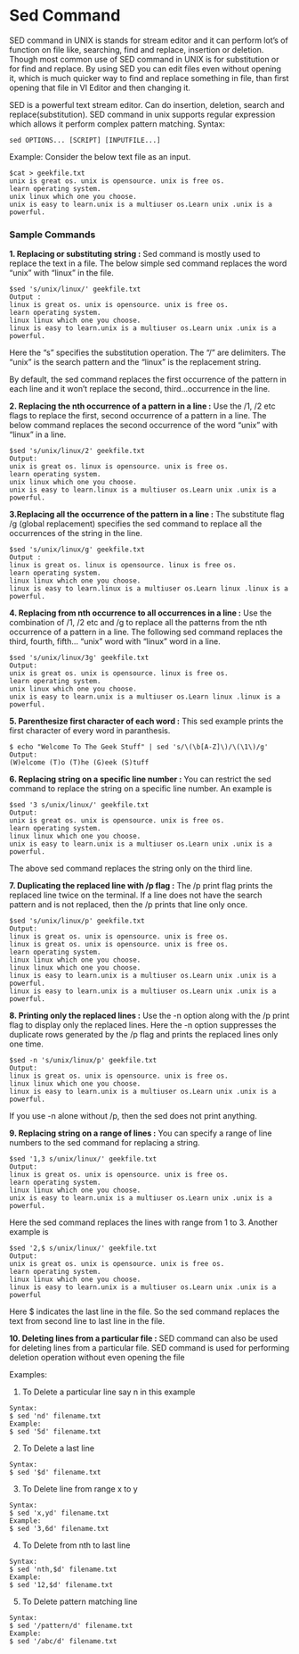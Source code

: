 # Sed Command

SED command in UNIX is stands for stream editor and it can perform lot’s of function on file like, searching, find and replace, insertion or deletion. Though most common use of SED command in UNIX is for substitution or for find and replace. By using SED you can edit files even without opening it, which is much quicker way to find and replace something in file, than first opening that file in VI Editor and then changing it.

SED is a powerful text stream editor. Can do insertion, deletion, search and replace(substitution).
SED command in unix supports regular expression which allows it perform complex pattern matching.
Syntax:
```
sed OPTIONS... [SCRIPT] [INPUTFILE...] 
```
Example:
Consider the below text file as an input.
```
$cat > geekfile.txt
unix is great os. unix is opensource. unix is free os.
learn operating system.
unix linux which one you choose.
unix is easy to learn.unix is a multiuser os.Learn unix .unix is a powerful.
```

### Sample Commands

**1. Replacing or substituting string :** Sed command is mostly used to replace the text in a file. The below simple sed command replaces the word “unix” with “linux” in the file.
```
$sed 's/unix/linux/' geekfile.txt
Output :
linux is great os. unix is opensource. unix is free os.
learn operating system.
linux linux which one you choose.
linux is easy to learn.unix is a multiuser os.Learn unix .unix is a powerful.
```
Here the “s” specifies the substitution operation. The “/” are delimiters. The “unix” is the search pattern and the “linux” is the replacement string.

By default, the sed command replaces the first occurrence of the pattern in each line and it won’t replace the second, third…occurrence in the line.

**2. Replacing the nth occurrence of a pattern in a line :** Use the /1, /2 etc flags to replace the first, second occurrence of a pattern in a line. The below command replaces the second occurrence of the word “unix” with “linux” in a line.
```
$sed 's/unix/linux/2' geekfile.txt
Output:
unix is great os. linux is opensource. unix is free os.
learn operating system.
unix linux which one you choose.
unix is easy to learn.linux is a multiuser os.Learn unix .unix is a powerful.
```
**3.Replacing all the occurrence of the pattern in a line :** The substitute flag /g (global replacement) specifies the sed command to replace all the occurrences of the string in the line.
```
$sed 's/unix/linux/g' geekfile.txt
Output :
linux is great os. linux is opensource. linux is free os.
learn operating system.
linux linux which one you choose.
linux is easy to learn.linux is a multiuser os.Learn linux .linux is a powerful.
```
**4. Replacing from nth occurrence to all occurrences in a line :** Use the combination of /1, /2 etc and /g to replace all the patterns from the nth occurrence of a pattern in a line. The following sed command replaces the third, fourth, fifth… “unix” word with “linux” word in a line.
```
$sed 's/unix/linux/3g' geekfile.txt
Output:
unix is great os. unix is opensource. linux is free os.
learn operating system.
unix linux which one you choose.
unix is easy to learn.unix is a multiuser os.Learn linux .linux is a powerful.
```
**5. Parenthesize first character of each word :** This sed example prints the first character of every word in paranthesis.
```
$ echo "Welcome To The Geek Stuff" | sed 's/\(\b[A-Z]\)/\(\1\)/g'
Output:
(W)elcome (T)o (T)he (G)eek (S)tuff
```
**6. Replacing string on a specific line number :** You can restrict the sed command to replace the string on a specific line number. An example is
```
$sed '3 s/unix/linux/' geekfile.txt
Output:
unix is great os. unix is opensource. unix is free os.
learn operating system.
linux linux which one you choose.
unix is easy to learn.unix is a multiuser os.Learn unix .unix is a powerful.
```
The above sed command replaces the string only on the third line.

**7. Duplicating the replaced line with /p flag :** The /p print flag prints the replaced line twice on the terminal. If a line does not have the search pattern and is not replaced, then the /p prints that line only once.
```
$sed 's/unix/linux/p' geekfile.txt
Output:
linux is great os. unix is opensource. unix is free os.
linux is great os. unix is opensource. unix is free os.
learn operating system.
linux linux which one you choose.
linux linux which one you choose.
linux is easy to learn.unix is a multiuser os.Learn unix .unix is a powerful.
linux is easy to learn.unix is a multiuser os.Learn unix .unix is a powerful.
```
**8. Printing only the replaced lines :** Use the -n option along with the /p print flag to display only the replaced lines. Here the -n option suppresses the duplicate rows generated by the /p flag and prints the replaced lines only one time.
```
$sed -n 's/unix/linux/p' geekfile.txt
Output:
linux is great os. unix is opensource. unix is free os.
linux linux which one you choose.
linux is easy to learn.unix is a multiuser os.Learn unix .unix is a powerful.
```
If you use -n alone without /p, then the sed does not print anything.

**9. Replacing string on a range of lines :** You can specify a range of line numbers to the sed command for replacing a string.
```
$sed '1,3 s/unix/linux/' geekfile.txt
Output:
linux is great os. unix is opensource. unix is free os.
learn operating system.
linux linux which one you choose.
unix is easy to learn.unix is a multiuser os.Learn unix .unix is a powerful.
```
Here the sed command replaces the lines with range from 1 to 3. Another example is
```
$sed '2,$ s/unix/linux/' geekfile.txt
Output:
unix is great os. unix is opensource. unix is free os.
learn operating system.
linux linux which one you choose.
linux is easy to learn.unix is a multiuser os.Learn unix .unix is a powerful
```
Here $ indicates the last line in the file. So the sed command replaces the text from second line to last line in the file.

**10. Deleting lines from a particular file :** SED command can also be used for deleting lines from a particular file. SED command is used for performing deletion operation without even opening the file

Examples:
1. To Delete a particular line say n in this example
```
Syntax:
$ sed 'nd' filename.txt
Example:
$ sed '5d' filename.txt
```

2. To Delete a last line
```
Syntax:
$ sed '$d' filename.txt
```
3. To Delete line from range x to y
```
Syntax:
$ sed 'x,yd' filename.txt
Example:
$ sed '3,6d' filename.txt
```
4. To Delete from nth to last line
```
Syntax:
$ sed 'nth,$d' filename.txt
Example:
$ sed '12,$d' filename.txt
```
5. To Delete pattern matching line
```
Syntax:
$ sed '/pattern/d' filename.txt
Example:
$ sed '/abc/d' filename.txt
```
